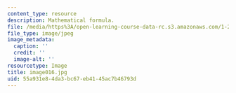 ```yaml
---
content_type: resource
description: Mathematical formula.
file: /media/https%3A/open-learning-course-data-rc.s3.amazonaws.com/1-225j-transportation-flow-systems-fall-2002/55a931e84da3bc67eb4145ac7b46793d_image016.jpg
file_type: image/jpeg
image_metadata:
  caption: ''
  credit: ''
  image-alt: ''
resourcetype: Image
title: image016.jpg
uid: 55a931e8-4da3-bc67-eb41-45ac7b46793d
---
```

